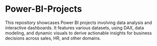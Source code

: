 # Power-BI-Projects
This repository showcases Power BI projects involving data analysis and interactive dashboards. It features various datasets, using DAX, data modeling, and dynamic visuals to derive actionable insights for business decisions across sales, HR, and other domains.
